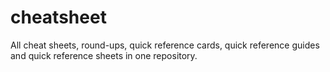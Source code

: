 # cheatsheet
All cheat sheets, round-ups, quick reference cards, quick reference guides and quick reference sheets in one repository.

